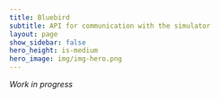```yaml
---
title: Bluebird
subtitle: API for communication with the simulator
layout: page
show_sidebar: false
hero_height: is-medium
hero_image: img/img-hero.png
---
```


*Work in progress*